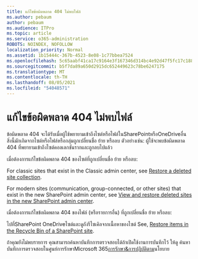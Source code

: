 ```yaml
---
title: แก้ไขข้อผิดพลาด 404 ไม่พบไฟล์
ms.author: pebaum
author: pebaum
ms.audience: ITPro
ms.topic: article
ms.service: o365-administration
ROBOTS: NOINDEX, NOFOLLOW
localization_priority: Normal
ms.assetid: 1b15444c-367b-4523-8e08-1c77bbea7524
ms.openlocfilehash: 5c65aabf41ca17c9164e3f167346d314bc4e92d47f5fc17c188f12819b0a2cfa
ms.sourcegitcommit: b5f7da89a650d2915dc652449623c78be6247175
ms.translationtype: MT
ms.contentlocale: th-TH
ms.lasthandoff: 08/05/2021
ms.locfileid: "54048571"
---
```

# <a name="troubleshoot-error-404-file-not-found"></a>แก้ไขข้อผิดพลาด 404 ไม่พบไฟล์

ข้อผิดพลาด 404 จะได้รับเมื่อผู้ใช้พยายามเข้าถึงไซต์หรือไฟล์ในSharePointหรือOneDriveอื่น สิ่งนี้มักเกิดจากไซต์หรือไฟล์หรือกลุ่มถูกเปลี่ยนชื่อ ย้าย หรือลบ ตัวอย่างเช่น: ผู้ใช้จะพบข้อผิดพลาด 404 ที่พยายามเข้าถึงไซต์คอลเลกชันรากและถูกลบไปแล้ว

เมื่อต้องการแก้ไขข้อผิดพลาด 404 ของไซต์ที่ถูกเปลี่ยนชื่อ ย้าย หรือลบ:

For classic sites that exist in the Classic admin center, see [Restore a deleted site collection](https://docs.microsoft.com/sharepoint/restore-deleted-site-collection).

For modern sites (communication, group-connected, or other sites) that exist in the new SharePoint admin center, see [View and restore deleted sites in the new SharePoint admin center](https://docs.microsoft.com/sharepoint/restore-deleted-site-collection).

เมื่อต้องการแก้ไขข้อผิดพลาด 404 ของไฟล์ (หรือรายการอื่น) ที่ถูกเปลี่ยนชื่อ ย้าย หรือลบ:

ไปที่SharePoint OneDriveไซต์และดูถังรีไซเคิลจากเนื้อหาของไซต์ See, [Restore items in the Recycle Bin of a SharePoint site](https://support.office.com/article/Restore-items-in-the-Recycle-Bin-of-a-SharePoint-site-6df466b6-55f2-4898-8d6e-c0dff851a0be#ID0EAADAAA=Online).

ถ้าคุณยังไม่พบรายการ คุณสามารถค้นหาบันทึกการตรวจสอบได้ถ้าเปิดใช้งานการบันทึกไว้ ให้ดู ค้นหาบันทึกการตรวจสอบในศูนย์การรักษาMicrosoft 365[การรักษา&การปฏิบัติตาม](https://docs.microsoft.com/microsoft-365/compliance/search-the-audit-log-in-security-and-compliance)นโยบาย
